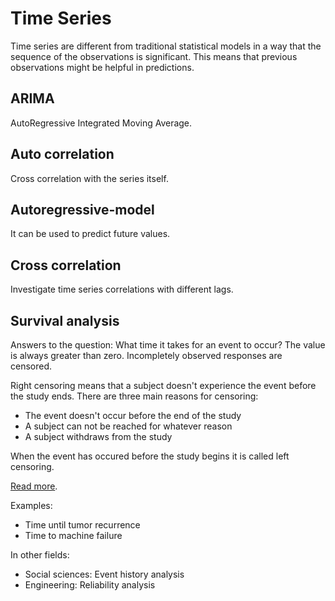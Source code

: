 # Time Series
Time series are different from traditional statistical models
in a way that the sequence of the observations is significant.
This means that previous observations might be helpful
in predictions.

## ARIMA
AutoRegressive Integrated Moving Average.

## Auto correlation
Cross correlation with the series itself.

## Autoregressive-model
It can be used to predict future values.

## Cross correlation
Investigate time series correlations with different lags.

## Survival analysis
Answers to the question: What time it takes for an event to occur?
The value is always greater than zero.
Incompletely observed responses are censored.

Right censoring means that a subject doesn't experience the event before the study ends.
There are three main reasons for censoring:
* The event doesn't occur before the end of the study
* A subject can not be reached for whatever reason
* A subject withdraws from the study

When the event has occured before the study begins it is called left censoring.

[Read more](http://www.stat.columbia.edu/~madigan/W2025/notes/survival.pdf).

Examples:
* Time until tumor recurrence
* Time to machine failure

In other fields:
* Social sciences: Event history analysis
* Engineering: Reliability analysis